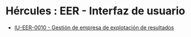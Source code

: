 # Hércules : EER \- Interfaz de usuario



* [IU\-EER\-0010 \- Gestión de empresa de explotación de resultados](/hercules/sgi-sistema-de-gestion-de-investigacion/requisitos-y-analisis-funcional/analisis-funcional-sgi-hercules/eer-modulo-de-empresas-de-explotacion-de-resultados-ebts-eicnts-spin-offs/eer-interfaz-de-usuario/iu-eer-0010-gestion-de-empresa-de-explotacion-de-resultados/index.md "/hercules/sgi-sistema-de-gestion-de-investigacion/requisitos-y-analisis-funcional/analisis-funcional-sgi-hercules/eer-modulo-de-empresas-de-explotacion-de-resultados-ebts-eicnts-spin-offs/eer-interfaz-de-usuario/iu-eer-0010-gestion-de-empresa-de-explotacion-de-resultados/index.md")




